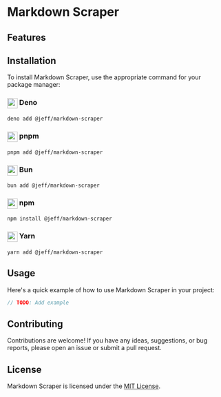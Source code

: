 # Markdown Scraper

## Features

## Installation

To install Markdown Scraper, use the appropriate command for your package manager:

### <img width="24" height="24" style="vertical-align:top" src="https://jsr.io/logos/deno.svg"> Deno

```sh
deno add @jeff/markdown-scraper
```

### <img width="24" height="24" style="vertical-align:top" src="https://jsr.io/logos/pnpm_textless.svg"> pnpm

```shell
pnpm add @jeff/markdown-scraper
```

### <img width="24" height="24" style="vertical-align:top" src="https://jsr.io/logos/bun.svg"> Bun

```shell
bun add @jeff/markdown-scraper
```

### <img width="24" height="24" style="vertical-align:top" src="https://jsr.io/logos/npm_textless.svg"> npm

```shell
npm install @jeff/markdown-scraper
```

### <img width="24" height="24" style="vertical-align:top" src="https://jsr.io/logos/yarn_textless.svg"> Yarn

```shell
yarn add @jeff/markdown-scraper
```

## Usage

Here's a quick example of how to use Markdown Scraper in your project:
```typescript
// TODO: Add example
```

## Contributing

Contributions are welcome! If you have any ideas, suggestions, or bug reports, please open an issue or submit a pull request.

## License

Markdown Scraper is licensed under the [MIT License](https://opensource.org/licenses/MIT).
